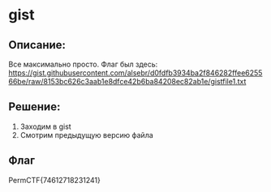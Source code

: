 # gist
## Описание:
Все максимально просто. Флаг был здесь:
https://gist.githubusercontent.com/alsebr/d0fdfb3934ba2f846282ffee625566be/raw/8153bc626c3aab1e8dfce42b6ba84208ec82ab1e/gistfile1.txt

## Решение:

1. Заходим в gist
2. Смотрим предыдущую версию файла

## Флаг 
PermCTF{74612718231241}
